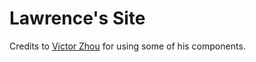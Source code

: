 # Lawrence's Site

Credits to [Victor Zhou](https://github.com/vzhou842) for using some of his components.
